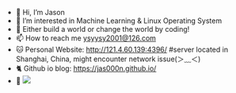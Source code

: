 - 👋 Hi, I’m Jason
- 🤔 I’m interested in Machine Learning & Linux Operating System
- 🌱 Either build a world or change the world by coding!
- 📫 How to reach me ysyysy2001@126.com
- 🐱 Personal Website: http://121.4.60.139:4396/ #server located in Shanghai, China, might encounter network issue(＞﹏＜)
- 🐈 Github io blog: https://jas000n.github.io/
- 👀 ![](https://komarev.com/ghpvc/?username=Jas000n)
<!---
Jas000n/Jas000n is a ✨ special ✨ repository because its `README.md` (this file) appears on your GitHub profile.
You can click the Preview link to take a look at your changes.
--->
